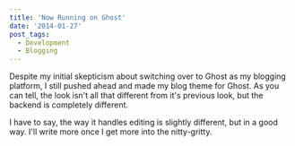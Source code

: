 ```yaml
---
title: 'Now Running on Ghost'
date: '2014-01-27'
post_tags:
  - Development
  - Blogging
---
```


Despite my initial skepticism about switching over to Ghost as my blogging platform, I still pushed ahead and made my blog theme for Ghost. As you can tell, the look isn't all that different from it's previous look, but the backend is completely different.
<!-- excerpt -->

I have to say, the way it handles editing is slightly different, but in a good way. I'll write more once I get more into the nitty-gritty.
